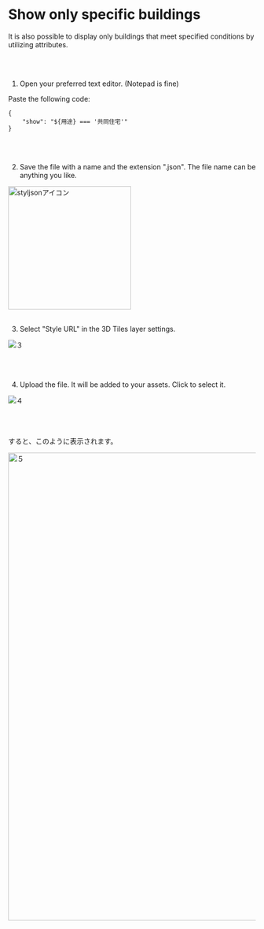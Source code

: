 # Show only specific buildings

It is also possible to display only buildings that meet specified conditions by utilizing attributes.

<br>
<br>

1. Open your preferred text editor. (Notepad is fine)

Paste the following code:

```
{
    "show": "${用途} === '共同住宅'"
}

```

<br>
<br>

2. Save the file with a name and the extension ".json". The file name can be anything you like.

<img width="250" alt="styljsonアイコン" src="https://github.com/user-attachments/assets/267f793b-2ec5-4e26-9b01-e3244db72afb">
<br>
<br>

3. Select "Style URL" in the 3D Tiles layer settings.

![３](https://github.com/user-attachments/assets/ebe174fd-223f-4ead-ac8d-84aa74078b74)

<br>
<br>

4. Upload the file. It will be added to your assets. Click to select it.

![４](https://github.com/user-attachments/assets/5ee8def9-315a-49d0-a9a1-4576393bd942)

<br>
<br>

すると、このように表示されます。

<img width="950" alt="５" src="https://github.com/user-attachments/assets/d6c57c93-53c9-485d-83a3-2f45c6529d7a">
